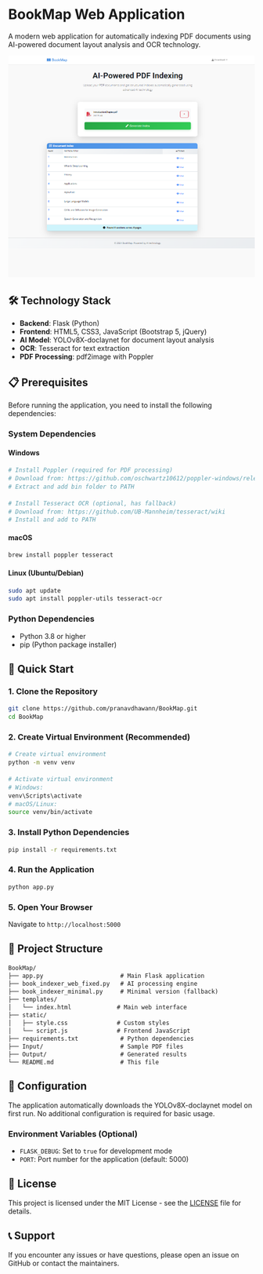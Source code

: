 # BookMap Web Application

A modern web application for automatically indexing PDF documents using AI-powered document layout analysis and OCR technology.

![BookMap Web Application](screenshot.png)

## 🛠️ Technology Stack

- **Backend**: Flask (Python)
- **Frontend**: HTML5, CSS3, JavaScript (Bootstrap 5, jQuery)
- **AI Model**: YOLOv8X-doclaynet for document layout analysis
- **OCR**: Tesseract for text extraction
- **PDF Processing**: pdf2image with Poppler

## 📋 Prerequisites

Before running the application, you need to install the following dependencies:

### System Dependencies

#### Windows
```bash
# Install Poppler (required for PDF processing)
# Download from: https://github.com/oschwartz10612/poppler-windows/releases/
# Extract and add bin folder to PATH

# Install Tesseract OCR (optional, has fallback)
# Download from: https://github.com/UB-Mannheim/tesseract/wiki
# Install and add to PATH
```

#### macOS
```bash
brew install poppler tesseract
```

#### Linux (Ubuntu/Debian)
```bash
sudo apt update
sudo apt install poppler-utils tesseract-ocr
```

### Python Dependencies
- Python 3.8 or higher
- pip (Python package installer)

## 🚀 Quick Start

### 1. Clone the Repository
```bash
git clone https://github.com/pranavdhawann/BookMap.git
cd BookMap
```

### 2. Create Virtual Environment (Recommended)
```bash
# Create virtual environment
python -m venv venv

# Activate virtual environment
# Windows:
venv\Scripts\activate
# macOS/Linux:
source venv/bin/activate
```

### 3. Install Python Dependencies
```bash
pip install -r requirements.txt
```

### 4. Run the Application
```bash
python app.py
```

### 5. Open Your Browser
Navigate to `http://localhost:5000`

## 📁 Project Structure

```
BookMap/
├── app.py                      # Main Flask application
├── book_indexer_web_fixed.py   # AI processing engine
├── book_indexer_minimal.py     # Minimal version (fallback)
├── templates/
│   └── index.html             # Main web interface
├── static/
│   ├── style.css              # Custom styles
│   └── script.js              # Frontend JavaScript
├── requirements.txt            # Python dependencies
├── Input/                      # Sample PDF files
├── Output/                     # Generated results
└── README.md                   # This file
```

## 🔧 Configuration

The application automatically downloads the YOLOv8X-doclaynet model on first run. No additional configuration is required for basic usage.

### Environment Variables (Optional)
- `FLASK_DEBUG`: Set to `true` for development mode
- `PORT`: Port number for the application (default: 5000)

## 📄 License

This project is licensed under the MIT License - see the [LICENSE](LICENSE) file for details.

## 📞 Support

If you encounter any issues or have questions, please open an issue on GitHub or contact the maintainers.
